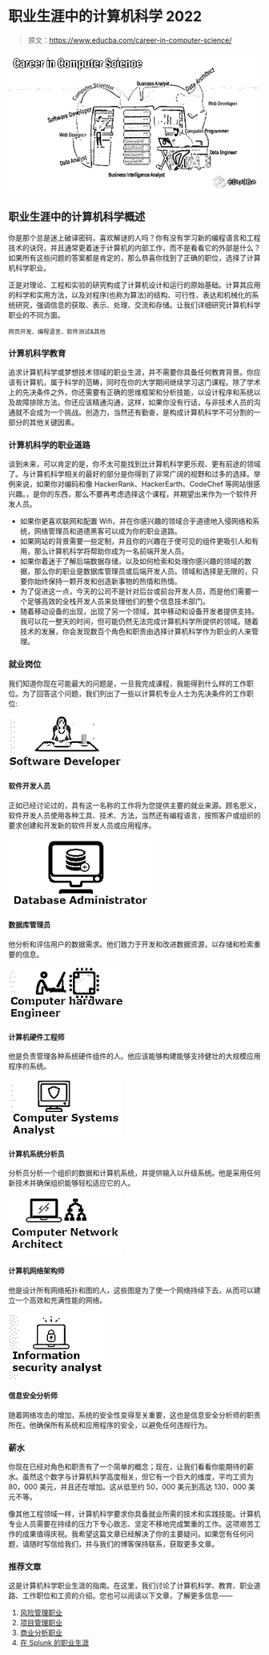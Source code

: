 # 职业生涯中的计算机科学 2022

> 原文：<https://www.educba.com/career-in-computer-science/>

![Career in Computer Science](img/105650e361c7c896bb89adcb7168b6f9.png)



## 职业生涯中的计算机科学概述

你是那个总是迷上破译密码，喜欢解谜的人吗？你有没有学习新的编程语言和工程技术的诀窍，并且通常更着迷于计算机的内部工作，而不是看看它的外部是什么？如果所有这些问题的答案都是肯定的，那么恭喜你找到了正确的职位，选择了计算机科学职业。

正是对理论、工程和实验的研究构成了计算机设计和运行的原始基础。计算其应用的科学和实用方法，以及对程序(也称为算法)的结构、可行性、表达和机械化的系统研究，强调信息的获取、表示、处理、交流和存储。让我们详细研究计算机科学职业的不同方面。

<small>网页开发、编程语言、软件测试&其他</small>

### 计算机科学教育

追求计算机科学或梦想技术领域的职业生涯，并不需要你具备任何教育背景。你应该有计算机，属于科学的范畴，同时在你的大学期间继续学习这门课程。除了学术上的先决条件之外，你还需要有正确的思维框架和分析技能，以设计程序和系统以及故障排除方法。你还应该精通沟通，这样，如果你没有行话，与非技术人员的沟通就不会成为一个挑战。创造力，当然还有勤奋，是构成计算机科学不可分割的一部分的其他关键因素。

### 计算机科学的职业道路

谈到未来，可以肯定的是，你不太可能找到比计算机科学更乐观、更有前途的领域了。与计算机科学相关的最好的部分是你得到了非常广阔的视野和过多的选择。举例来说，如果你对编码和像 HackerRank、HackerEarth、CodeChef 等网站很感兴趣。，是你的东西，那么不要再考虑选择这个课程，并期望出来作为一个软件开发人员。

*   如果你更喜欢联网和配置 Wifi，并在你感兴趣的领域合乎道德地入侵网络和系统，网络管理员和道德黑客可以成为你的职业道路。
*   如果网站的背景需要一些定制，并且你的兴趣在于使可见的组件更吸引人和有用，那么计算机科学将帮助你成为一名前端开发人员。
*   如果你着迷于了解后端数据存储，以及如何检索和处理你感兴趣的领域的数据，那么你的职业是数据库管理员或后端开发人员。领域和选择是无限的，只要你始终保持一颗开发和创造新事物的热情和热情。
*   为了促进这一点，今天的公司不是针对后台或前台开发人员，而是他们需要一个足够高效的全栈开发人员来处理他们的整个信息技术部门。
*   随着移动设备的出现，出现了另一个领域，其中移动和设备开发者提供支持。我可以花一整天的时间，但可能仍然无法完成计算机科学所提供的领域。随着技术的发展，你会发现数百个角色和职责由选择计算机科学作为职业的人来管理。

### 就业岗位

我们知道你现在可能最大的问题是，一旦我完成课程，我能得到什么样的工作职位。为了回答这个问题，我们列出了一些以计算机专业人士为先决条件的工作职位:

![Software Developer](img/8b24df371df797740fd6583b212e4b93.png)



#### 软件开发人员

正如已经讨论过的，具有这一名称的工作将为您提供主要的就业来源。顾名思义，软件开发人员使用各种工具、技术、方法，当然还有编程语言，按照客户或组织的要求创建和开发新的软件开发人员或应用程序。

![Database Administrator](img/39cdf6595bb2c55703276fb610c7514e.png)



#### 数据库管理员

他分析和评估用户的数据需求。他们致力于开发和改进数据资源，以存储和检索重要的信息。

![Computer hardware Engineer](img/a48f388c59a9b3ba8d1a67f78ac40376.png)



#### 计算机硬件工程师

他是负责管理各种系统硬件组件的人。他应该能够构建能够支持健壮的大规模应用程序的系统。

![Computer Systems Analyst](img/6e650e5b1aa5391a86cb24f984207c28.png)



#### 计算机系统分析员

分析员分析一个组织的数据和计算机系统，并提供输入以升级系统。他是采用任何新技术并确保组织能够轻松适应它的人。

![Career in Computer Science - Computer Network Architect:](img/a2c7be084fc84d09fffe7b58f312bc1e.png)



#### 计算机网络架构师

他是设计所有网络拓扑和图的人，这些图是为了使一个网络持续下去，从而可以建立一个高效和充满性能的网络。

![Career in Computer Science - Information security analyst](img/c9d3a1b885766c5616fc6a4d0b8df472.png)



#### 信息安全分析师

随着网络攻击的增加，系统的安全性变得至关重要，这也是信息安全分析师的职责所在。他确保所有系统和应用程序的安全，以避免任何违规行为。

### 薪水

你现在已经对角色和职责有了一个简单的概念；现在，让我们看看你能期待的薪水。虽然这个数字与计算机科学高度相关，但它有一个巨大的维度，平均工资为 80，000 美元，并且还在增加。这从低至约 50，000 美元到高达 130，000 美元不等。

像其他工程领域一样，计算机科学要求你具备就业所需的技术和实践技能。计算机专业人员需要在持续的压力下专心致志、坚定不移地完成繁重的工作。这项艰苦工作的成果值得庆祝。我希望这篇文章已经解决了你的主要疑问。如果您有任何问题，请随时写信给我们，并与我们的博客保持联系，获取更多文章。

### 推荐文章

这是计算机科学职业生涯的指南。在这里，我们讨论了计算机科学、教育、职业道路、工作职位和工资的介绍。您也可以阅读以下文章，了解更多信息——

1.  [风险管理职业](https://www.educba.com/risk-management-career/)
2.  [项目管理职业](https://www.educba.com/career-in-project-management/)
3.  [商业分析职业](https://www.educba.com/career-in-business-analytics/)
4.  [在 Splunk 的职业生涯](https://www.educba.com/career-in-splunk/)





